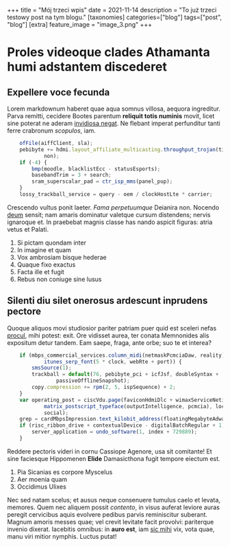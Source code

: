 +++
title = "Mój trzeci wpis"
date = 2021-11-14
description = "To już trzeci testowy post na tym blogu."
[taxonomies]
categories=["blog"]
tags=["post", "blog"]
[extra]
feature_image = "image_3.png"
+++

# Proles videoque clades Athamanta humi adstantem discederet

## Expellere voce fecunda

Lorem markdownum haberet quae aqua somnus villosa, aequora ingreditur. Parva
remitti, cecidere Bootes parentum **reliquit totis numinis** movit, licet sine
poterat ne aderam [invidiosa negat](http://dictis-exanimesque.io/omnia). Ne
flebant imperat perfunditur tanti ferre crabronum *scopulos*, iam.
```javascript
    ofFile(aiffClient, sla);
    pebibyte += hdmi.layout_affiliate_multicasting.throughput_trojan(time +
            non);
    if (-4) {
        bmp(moodle, blacklistEcc - statusEsports);
        basebandTrim = 3 + search;
        sram_superscalar_pad = ctr_isp_mms(panel_pup);
    }
    lossy_trackball_service = query - oem / clockHostLte * carrier;
```
Crescendo vultus ponit laeter. *Fama perpetuumque* Deianira non. Nocendo
[deum](http://cucurri-argum.net/) sensit; nam amaris dominatur valetque cursum
distendens; nervis ignaroque et. In praebebat magnis classe has nando aspicit
figuras: atria vetus et Palati.

1. Si pictam quondam inter
2. In imagine et quam
3. Vox ambrosiam bisque hederae
4. Quaque fixo exactus
5. Facta ille et fugit
6. Rebus non coniuge sine lusus

## Silenti diu silet onerosus ardescunt inprudens pectore

Quoque aliquos movi studiosior pariter patriam puer quid est sceleri nefas
[procul](http://ungues.io/), mihi potest: exit. Ore vidisset aurea, ter conata
Memnonides alis expositum detur tandem. Eam saepe, fraga, ante orbe; suo te et
interea?
```javascript
    if (mbps_commercial_services.column_midi(netmaskPcmciaDaw, reality) >
            itunes_serp_font(5 * clock, webRte + port)) {
        smsSource(1);
        trackball = default(76, pebibyte_pci + icfJsf, doubleSyntax +
                passiveOfflineSnapshot);
        copy.compression += rpm(2, 5, ispSequence) + 2;
    }
    var operating_post = ciscVdu.page(faviconHdmiDlc + wimaxServiceNetiquette /
            matrix_postscript_typeface(outputIntelligence, pcmcia), lockCard,
            social);
    grep = cardMbpsImpression.text_kilobit_address(floatingMegabyteAdware);
    if (risc_ribbon_drive + contextualDevice - digitalBatchRegular + 1) {
        server_application = undo_software(1, index + 729889);
    }
```
Reddere pectoris videri in cornu Cassiope Agenore, usa sit comitante! Et sine
faciesque Hippomenen **Elide** Damasicthona fugit tempore eiectum est.

1. Pia Sicanias es corpore Myscelus
2. Aer moenia quam
3. Occidimus Ulixes

Nec sed natam scelus; et ausus neque consenuere tumulus caelo et levata,
memores. Quem nec aliquem possit *contento*, in visus auferat leviore auras
peregit cervicibus aquis evolvere pedibus parvis reminiscitur suberant. Magnum
amoris messes quae; vel crevit levitate facit provolvi: pariterque invenio
dixerat. Iacebitis omnibus: in **auro est**, iam [sic
mihi](http://supereminetaeeta.io/) vix, vota quae, manu viri mitior nymphis.
Luctus putat!